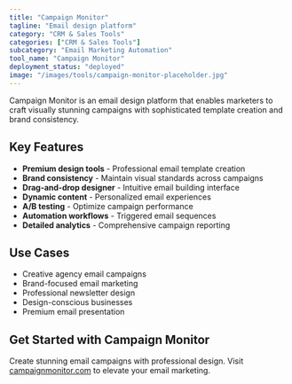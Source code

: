 ```yaml
---
title: "Campaign Monitor"
tagline: "Email design platform"
category: "CRM & Sales Tools"
categories: ["CRM & Sales Tools"]
subcategory: "Email Marketing Automation"
tool_name: "Campaign Monitor"
deployment_status: "deployed"
image: "/images/tools/campaign-monitor-placeholder.jpg"
---
```

Campaign Monitor is an email design platform that enables marketers to craft visually stunning campaigns with sophisticated template creation and brand consistency.

## Key Features

- **Premium design tools** - Professional email template creation
- **Brand consistency** - Maintain visual standards across campaigns
- **Drag-and-drop designer** - Intuitive email building interface
- **Dynamic content** - Personalized email experiences
- **A/B testing** - Optimize campaign performance
- **Automation workflows** - Triggered email sequences
- **Detailed analytics** - Comprehensive campaign reporting

## Use Cases

- Creative agency email campaigns
- Brand-focused email marketing
- Professional newsletter design
- Design-conscious businesses
- Premium email presentation

## Get Started with Campaign Monitor

Create stunning email campaigns with professional design. Visit [campaignmonitor.com](https://www.campaignmonitor.com) to elevate your email marketing.